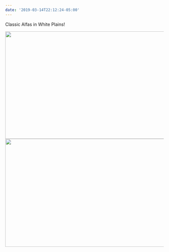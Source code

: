 ```yaml
---
date: '2019-03-14T22:12:24-05:00'
---
```

Classic Alfas in White Plains!

<img src="/posts/uploads/2019/7e068785e6.jpg" width="600" height="341" alt="" /><img src="/posts/uploads/2019/9bec10782c.jpg" width="600" height="343" alt="" />
